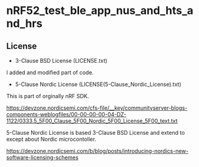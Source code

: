 # nRF52_test_ble_app_nus_and_hts_and_hrs

## License
- 3-Clause BSD License (LICENSE.txt)

I added and modified part of code.

- 5-Clause Nordic License (LICENSE(5-Clause_Nordic_License).txt)

This is part of orginally nRF SDK.

https://devzone.nordicsemi.com/cfs-file/__key/communityserver-blogs-components-weblogfiles/00-00-00-00-04-DZ-1122/0333.5_5F00_Clause_5F00_Nordic_5F00_License_5F00_text.txt

5-Clause Nordic License is based 3-Clause BSD License and extend to except about Nordic microcontoller.

https://devzone.nordicsemi.com/b/blog/posts/introducing-nordics-new-software-licensing-schemes
